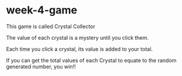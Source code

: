 # week-4-game

This game is called Crystal Collector

The value of each crystal is a mystery until you click them.

Each time you click a crystal, its value is added to your total. 

If you can get the total values of each Crystal to equate to the random generated number, you win!!